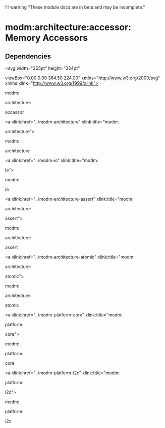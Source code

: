 !!! warning "These module docs are in beta and may be incomplete."

# modm:architecture:accessor: Memory Accessors








## Dependencies

<?xml version="1.0" encoding="UTF-8" standalone="no"?>
<!DOCTYPE svg PUBLIC "-//W3C//DTD SVG 1.1//EN"
 "http://www.w3.org/Graphics/SVG/1.1/DTD/svg11.dtd">
<!-- Generated by graphviz version 2.38.0 (20140413.2041)
 -->
<!-- Title: modm:architecture:accessor Pages: 1 -->
<svg width="365pt" height="224pt"
 viewBox="0.00 0.00 364.50 224.00" xmlns="http://www.w3.org/2000/svg" xmlns:xlink="http://www.w3.org/1999/xlink">
<g id="graph0" class="graph" transform="scale(1 1) rotate(0) translate(4 220)">
<title>modm:architecture:accessor</title>
<polygon fill="white" stroke="none" points="-4,4 -4,-220 360.5,-220 360.5,4 -4,4"/>
<!-- modm_architecture_accessor -->
<g id="node1" class="node"><title>modm_architecture_accessor</title>
<polygon fill="lightgrey" stroke="black" stroke-width="2" points="233,-142 149,-142 149,-89 233,-89 233,-142"/>
<text text-anchor="middle" x="191" y="-126.8" font-family="Times New Roman,serif" font-size="14.00">modm:</text>
<text text-anchor="middle" x="191" y="-111.8" font-family="Times New Roman,serif" font-size="14.00">architecture:</text>
<text text-anchor="middle" x="191" y="-96.8" font-family="Times New Roman,serif" font-size="14.00">accessor</text>
</g>
<!-- modm_architecture -->
<g id="node2" class="node"><title>modm_architecture</title>
<g id="a_node2"><a xlink:href="../modm-architecture" xlink:title="modm:
architecture">
<polygon fill="lightgrey" stroke="black" points="144.5,-216 63.5,-216 63.5,-178 144.5,-178 144.5,-216"/>
<text text-anchor="middle" x="104" y="-200.8" font-family="Times New Roman,serif" font-size="14.00">modm:</text>
<text text-anchor="middle" x="104" y="-185.8" font-family="Times New Roman,serif" font-size="14.00">architecture</text>
</a>
</g>
</g>
<!-- modm_architecture_accessor&#45;&gt;modm_architecture -->
<g id="edge1" class="edge"><title>modm_architecture_accessor&#45;&gt;modm_architecture</title>
<path fill="none" stroke="black" d="M162.994,-142.092C152.86,-151.352 141.437,-161.791 131.359,-170.999"/>
<polygon fill="black" stroke="black" points="128.981,-168.432 123.96,-177.761 133.703,-173.599 128.981,-168.432"/>
</g>
<!-- modm_io -->
<g id="node3" class="node"><title>modm_io</title>
<g id="a_node3"><a xlink:href="../modm-io" xlink:title="modm:
io">
<polygon fill="lightgrey" stroke="black" points="219,-216 163,-216 163,-178 219,-178 219,-216"/>
<text text-anchor="middle" x="191" y="-200.8" font-family="Times New Roman,serif" font-size="14.00">modm:</text>
<text text-anchor="middle" x="191" y="-185.8" font-family="Times New Roman,serif" font-size="14.00">io</text>
</a>
</g>
</g>
<!-- modm_architecture_accessor&#45;&gt;modm_io -->
<g id="edge2" class="edge"><title>modm_architecture_accessor&#45;&gt;modm_io</title>
<path fill="none" stroke="black" d="M184.646,-142.092C184.17,-150.262 184.123,-159.351 184.505,-167.702"/>
<polygon fill="black" stroke="black" points="181.02,-168.034 185.219,-177.761 188.003,-167.538 181.02,-168.034"/>
</g>
<!-- modm_io&#45;&gt;modm_architecture_accessor -->
<g id="edge5" class="edge"><title>modm_io&#45;&gt;modm_architecture_accessor</title>
<path fill="none" stroke="black" d="M196.781,-177.761C197.542,-170.162 197.855,-161.063 197.719,-152.231"/>
<polygon fill="black" stroke="black" points="201.212,-151.959 197.354,-142.092 194.216,-152.211 201.212,-151.959"/>
</g>
<!-- modm_architecture_assert -->
<g id="node4" class="node"><title>modm_architecture_assert</title>
<g id="a_node4"><a xlink:href="../modm-architecture-assert" xlink:title="modm:
architecture:
assert">
<polygon fill="lightgrey" stroke="black" points="84,-53 0,-53 0,-0 84,-0 84,-53"/>
<text text-anchor="middle" x="42" y="-37.8" font-family="Times New Roman,serif" font-size="14.00">modm:</text>
<text text-anchor="middle" x="42" y="-22.8" font-family="Times New Roman,serif" font-size="14.00">architecture:</text>
<text text-anchor="middle" x="42" y="-7.8" font-family="Times New Roman,serif" font-size="14.00">assert</text>
</a>
</g>
</g>
<!-- modm_architecture_assert&#45;&gt;modm_architecture_accessor -->
<g id="edge3" class="edge"><title>modm_architecture_assert&#45;&gt;modm_architecture_accessor</title>
<path fill="none" stroke="black" d="M84.2989,-52.198C101.674,-62.3434 121.943,-74.1784 140.12,-84.7917"/>
<polygon fill="black" stroke="black" points="138.453,-87.8711 148.853,-89.8909 141.983,-81.8261 138.453,-87.8711"/>
</g>
<!-- modm_architecture_atomic -->
<g id="node5" class="node"><title>modm_architecture_atomic</title>
<g id="a_node5"><a xlink:href="../modm-architecture-atomic" xlink:title="modm:
architecture:
atomic">
<polygon fill="lightgrey" stroke="black" points="186,-53 102,-53 102,-0 186,-0 186,-53"/>
<text text-anchor="middle" x="144" y="-37.8" font-family="Times New Roman,serif" font-size="14.00">modm:</text>
<text text-anchor="middle" x="144" y="-22.8" font-family="Times New Roman,serif" font-size="14.00">architecture:</text>
<text text-anchor="middle" x="144" y="-7.8" font-family="Times New Roman,serif" font-size="14.00">atomic</text>
</a>
</g>
</g>
<!-- modm_architecture_atomic&#45;&gt;modm_architecture_accessor -->
<g id="edge4" class="edge"><title>modm_architecture_atomic&#45;&gt;modm_architecture_accessor</title>
<path fill="none" stroke="black" d="M157.847,-53.1323C162.349,-61.4652 167.423,-70.8569 172.222,-79.7412"/>
<polygon fill="black" stroke="black" points="169.257,-81.6156 177.089,-88.7503 175.415,-78.2884 169.257,-81.6156"/>
</g>
<!-- modm_platform_core -->
<g id="node6" class="node"><title>modm_platform_core</title>
<g id="a_node6"><a xlink:href="../modm-platform-core" xlink:title="modm:
platform:
core">
<polygon fill="lightgrey" stroke="black" points="271.5,-53 204.5,-53 204.5,-0 271.5,-0 271.5,-53"/>
<text text-anchor="middle" x="238" y="-37.8" font-family="Times New Roman,serif" font-size="14.00">modm:</text>
<text text-anchor="middle" x="238" y="-22.8" font-family="Times New Roman,serif" font-size="14.00">platform:</text>
<text text-anchor="middle" x="238" y="-7.8" font-family="Times New Roman,serif" font-size="14.00">core</text>
</a>
</g>
</g>
<!-- modm_platform_core&#45;&gt;modm_architecture_accessor -->
<g id="edge6" class="edge"><title>modm_platform_core&#45;&gt;modm_architecture_accessor</title>
<path fill="none" stroke="black" d="M224.153,-53.1323C219.651,-61.4652 214.577,-70.8569 209.778,-79.7412"/>
<polygon fill="black" stroke="black" points="206.585,-78.2884 204.911,-88.7503 212.743,-81.6156 206.585,-78.2884"/>
</g>
<!-- modm_platform_i2c -->
<g id="node7" class="node"><title>modm_platform_i2c</title>
<g id="a_node7"><a xlink:href="../modm-platform-i2c" xlink:title="modm:
platform:
i2c">
<polygon fill="lightgrey" stroke="black" points="356.5,-53 289.5,-53 289.5,-0 356.5,-0 356.5,-53"/>
<text text-anchor="middle" x="323" y="-37.8" font-family="Times New Roman,serif" font-size="14.00">modm:</text>
<text text-anchor="middle" x="323" y="-22.8" font-family="Times New Roman,serif" font-size="14.00">platform:</text>
<text text-anchor="middle" x="323" y="-7.8" font-family="Times New Roman,serif" font-size="14.00">i2c</text>
</a>
</g>
</g>
<!-- modm_platform_i2c&#45;&gt;modm_architecture_accessor -->
<g id="edge7" class="edge"><title>modm_platform_i2c&#45;&gt;modm_architecture_accessor</title>
<path fill="none" stroke="black" d="M289.349,-49.6789C273.869,-59.8821 255.233,-72.1645 238.366,-83.2813"/>
<polygon fill="black" stroke="black" points="236.157,-80.5457 229.733,-88.9712 240.009,-86.3904 236.157,-80.5457"/>
</g>
</g>
</svg>

